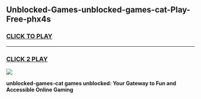 
## Unblocked-Games-unblocked-games-cat-Play-Free-phx4s
<h3>
<a href="https://premium76.site?title=unblocked-games-cat&ref=23A">CLICK TO PLAY</a></h3>
<hr>

<h3>
<a href="https://premium76.site?title=unblocked-games-cat&ref=23A">CLICK 2 PLAY</a>
  
</h3>

<a href="https://premium76.site?title=unblocked-games-cat&ref=23A"><img src="https://clearcache.store/games.png"></a>


**unblocked-games-cat games unblocked: Your Gateway to Fun and Accessible Online Gaming**
